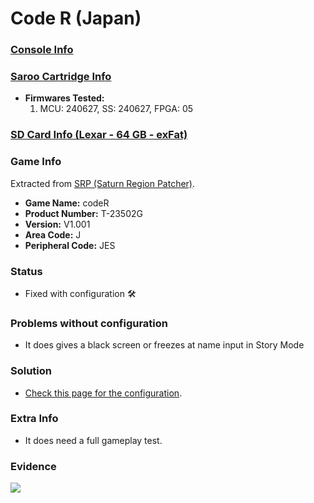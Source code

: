 # Code R (Japan)

### [Console Info](../../../../../Info/Consoles/VA13/README.md)

### [Saroo Cartridge Info](../../../../../Info/Cartridges/RetroGameParadiseStore/1.32F/README.md)

- <b>Firmwares Tested:</b>
  1. MCU: 240627, SS: 240627, FPGA: 05

### [SD Card Info (Lexar - 64 GB - exFat)](../../../../../Info/SdCards/Lexar/64GB/exfat/README.md)

### Game Info

Extracted from [SRP (Saturn Region Patcher)](https://segaxtreme.net/resources/saturn-region-patcher.81/download).

- <b>Game Name:</b> codeR
- <b>Product Number:</b> T-23502G
- <b>Version:</b> V1.001
- <b>Area Code:</b> J
- <b>Peripheral Code:</b> JES

### Status

- Fixed with configuration :hammer_and_wrench:

### Problems without configuration

- It does gives a black screen or freezes at name input in Story Mode

### Solution

- [Check this page for the configuration](https://github.com/williamdsw/saroo-configuration-list/blob/master/J/T-23502G/README.md).

### Extra Info

- It does need a full gameplay test.

### Evidence

[![](https://img.youtube.com/vi/KEq_g0PJplw/0.jpg)](https://www.youtube.com/watch?v=KEq_g0PJplw)
